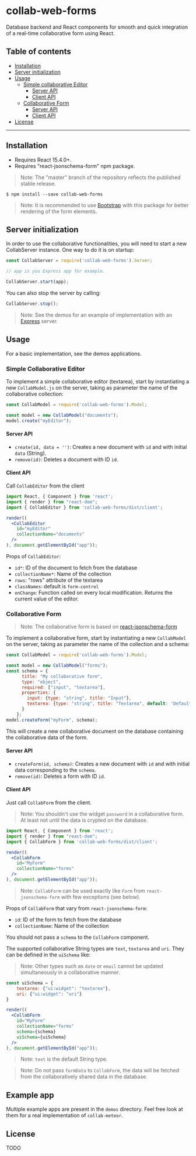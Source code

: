 # collab-web-forms

Database backend and React components for smooth and quick integration of a real-time collaborative form using React.

## Table of contents
- [Installation](#installation)
- [Server initialization](#server-initialization)
- [Usage](#usage)
    - [Simple collaborative Editor](#simple-collaborative-editor)
        - [Server API](#editor-server-api)
        - [Client API](#editor-client-api)
    - [Collaborative Form](#collaborative-form)
        - [Server API](#editor-server-api)
        - [Client API](#editor-client-api)
- [License](#license)
---

## Installation
- Requires React 15.4.0+.
- Requires "react-jsonschema-form" npm package.
> Note: The "master" branch of the repository reflects the published stable release.

```
$ npm install --save collab-web-forms
```

> Note: It is recommended to use [Bootstrap](http://getbootstrap.com/) 
with this package for better rendering of the form elements.

## Server initialization
In order to use the collaborative functionalities, you will need to start a new
CollabServer instance. One way to do it is on startup:

```JavaScript
const CollabServer = require('collab-web-forms').Server;

// app is you Express app for example.

CollabServer.start(app);
```
You can also stop the server by calling:

```JavaScript
CollabServer.stop();
```
> Note: See the demos for an example of implementation with an
[Express](https://expressjs.com/) server.
## Usage
For a basic implementation, see the demos applications.

### Simple Collaborative Editor

To implement a simple collaborative editor (textarea), start by instantiating
a new `CollabModel.js` on the server, taking as parameter the name of the collaborative collection:

```JavaScript
const CollabModel = require('collab-web-forms').Model;

const model = new CollabModel("documents");
model.create("myEditor");
```

#### Server API

- `create(id, data = '')`: Creates a new document with `id` and with initial `data` (String).
- `remove(id)`: Deletes a document with ID `id`.

#### Client API

Call `CollabEditor` from the client

```jsx
import React, { Component } from 'react';
import { render } from "react-dom";
import { CollabEditor } from 'collab-web-forms/dist/client';

render((
  <CollabEditor
    id="myEditor"
    collectionName="documents"
  />
), document.getElementById("app"));
```
Props of `CollabEditor`:
- `id*`: ID of the document to fetch from the database
- `collectionName*`: Name of the collection
- `rows`: "rows" attribute of the textarea
- `classNames`: default is `form-control`
- `onChange`: Function called on every local modification. Returns the current value of the editor.

### Collaborative Form
>Note: The collaborative form is based on [react-jsonschema-form](https://github.com/mozilla-services/react-jsonschema-form)

To implement a collaborative form, start by instantiating a new `CollabModel` on the server,
taking as parameter the name of the collection and a schema:

```JavaScript
const CollabModel = require('collab-web-forms').Model;

const model = new CollabModel("forms");
const schema = {
      title: "My collaborative form",
      type: "object",
      required: ["input", "textarea"],
      properties: {
        input: {type: "string", title: "Input"},
        textarea: {type: "string", title: "Textarea", default: 'Default text'},
      }
    };
model.createForm("myForm", schema);
```
This will create a new collaborative document on the database containing the
collaborative data of the form.

#### Server API

- `createForm(id, schema)`: Creates a new document with `id` and with initial data corresponding to the `schema`.
- `remove(id)`: Deletes a form with ID `id`.

#### Client API

Just call `CollabForm` from the client.

> Note: You shouldn't use the widget `password` in a collaborative form.
At least not until the data is crypted on the database.

```jsx
import React, { Component } from 'react';
import { render } from "react-dom";
import { CollabForm } from 'collab-web-forms/dist/client';

render((
  <CollabForm
    id="MyForm"
    collectionName="forms"
  />
), document.getElementById("app"));
```
> Note: `CollabForm` can be used exactly like `Form` from `react-jsonschema-form`
with few exceptions (see below).


Props of `CollabForm` that vary from `react-jsonschema-form`:
- `id`: ID of the form to fetch from the database
- `collectionName`: Name of the collection

You should not pass a `schema` to the `CollabForm` component.

The supported collaborative String types are `text`, `textarea` and `uri`.
They can be defined in the `uiSchema` like:
> Note: Other types such as `date` or `email` cannot be updated simultaneously in a collaborative manner.

```jsx
const uiSchema = {
    textarea: {"ui:widget": "textarea"},
    uri: {"ui:widget": "uri"}
}

render((
  <CollabForm
    id="MyForm"
    collectionName="forms"
    schema={schema}
    uiSchema={uiSchema}
  />
), document.getElementById("app"));

```
>Note: `text` is the default String type.

>Note: Do not pass `formData` to `CollabForm`, the data will be fetched
from the collaboratively shared data in the database.

## Example app
Multiple example apps are present in the `demos` directory. Feel free look at
them for a real implementation of `collab-meteor`.

## License
TODO
